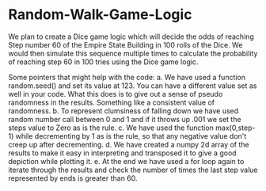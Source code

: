 # Random-Walk-Game-Logic
We plan to create a Dice game logic which will decide the odds of reaching Step number 60 of the Empire State Building in 100 rolls of the Dice. We would then simulate this sequence multiple times to calculate the probability of reaching step 60 in 100 tries using the Dice game logic.

Some pointers that might help with the code:
a. We have used a function random.seed() and set its value at 123. You can have a different value set as well in your code. What this does is to give out a sense of pseudo randomness in the results. Something like a consistent value of randomness.
b. To represent clumsiness of falling down we have used random number call between 0 and 1 and if it throws up .001 we set the steps value to Zero as is the rule.
c. We have used the function max(0,step-1) while decrementing by 1 as is the rule, so that any negative value don't creep up after decrementing.
d. We have created a numpy 2d array of the results to make it easy in interpreting and transposed it to give a good depiction while plotting it.
e. At the end we have used a for loop again to iterate through the results and check the number of times the last step value represented by ends is greater than 60.
